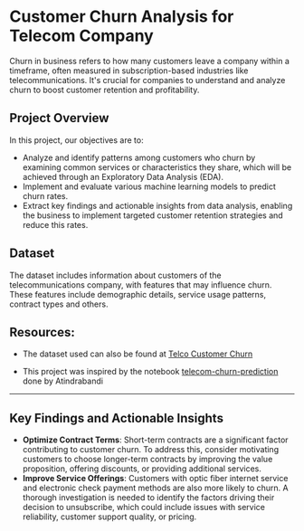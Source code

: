 # Customer Churn Analysis for Telecom Company

Churn in business refers to how many customers leave a company within a timeframe, often measured in subscription-based industries like telecommunications. It's crucial for companies to understand and analyze churn to boost customer retention and profitability.

## Project Overview

In this project, our objectives are to:

- Analyze and identify patterns among customers who churn by examining common services or characteristics they share, which will be achieved through an Exploratory Data Analysis (EDA).
- Implement and evaluate various machine learning models to predict churn rates.
- Extract key findings and actionable insights from data analysis, enabling the business to implement targeted customer retention strategies and reduce this rates.


## Dataset

The dataset includes information about customers of the telecommunications company, with features that may influence churn. These features include demographic details, service usage patterns, contract types and others.

## Resources:

- The dataset used can also be found at [Telco Customer Churn](https://www.kaggle.com/datasets/palashfendarkar/wa-fnusec-telcocustomerchurn)

- This project was inspired by the notebook [telecom-churn-prediction](https://www.kaggle.com/code/bandiatindra/telecom-churn-prediction/notebook) done by Atindrabandi 


--------------------------------------------------------------
## Key Findings and Actionable Insights

- **Optimize Contract Terms**: Short-term contracts are a significant factor contributing to customer churn. To address this, consider motivating customers to choose longer-term contracts by improving the value proposition, offering discounts, or providing additional services.
- **Improve Service Offerings**: Customers with optic fiber internet service and electronic check payment methods are also more likely to churn. A thorough investigation is needed to identify the factors driving their decision to unsubscribe, which could include issues with service reliability, customer support quality, or pricing.
